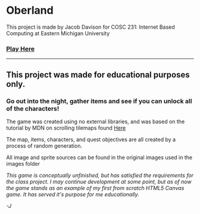 # Oberland

This project is made by Jacob Davison for COSC 231: Internet Based Computing at Eastern Michigan University

### [Play Here](http://stump.one/Oberland)
___________________________________________________________________________

## This project was made for educational purposes only.

### Go out into the night, gather items and see if you can unlock all of the characters!

The game was created using no external libraries, and was based on the tutorial by MDN on scrolling tilemaps found [Here](https://developer.mozilla.org/en-US/docs/Games/Techniques/Tilemaps/Square_tilemaps_implementation:_Scrolling_maps)

The map, items, characters, and quest objectives are all created by a process of random generation.

All image and sprite sources can be found in the original images used in the images folder

*This game is conceptually unfinished, but has satisfied the requirements for the class 
project. I may continue development at some point, but as of now the game stands as an 
example of my first from scratch HTML5 Canvas game. It has served it's purpose for me 
educationally.*

*-J*

